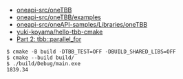 - [oneapi-src/oneTBB](https://github.com/oneapi-src/oneTBB)
- [oneapi-src/oneTBB/examples](https://github.com/oneapi-src/oneTBB/tree/master/examples)
- [oneapi-src/oneAPI-samples/Libraries/oneTBB](https://github.com/oneapi-src/oneAPI-samples/tree/master/Libraries/oneTBB)
- [yuki-koyama/hello-tbb-cmake](https://github.com/yuki-koyama/hello-tbb-cmake)
- [Part 2: tbb::parallel_for](https://chryswoods.com/parallel_c%2b%2b/parallel_for.html)

```
$ cmake -B build -DTBB_TEST=OFF -DBUILD_SHARED_LIBS=OFF
$ cmake --build build/
$ ./build/Debug/main.exe
1839.34
```
